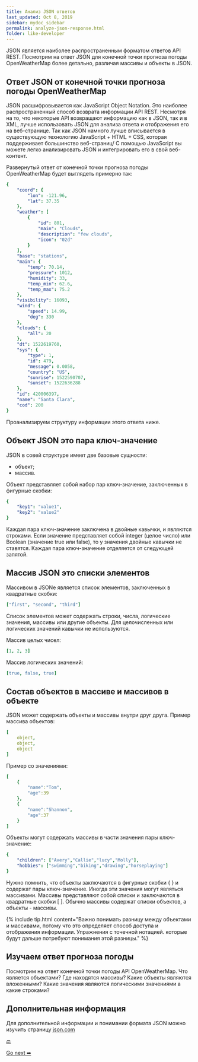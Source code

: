 ```yaml
---
title: Анализ JSON ответов
last_updated: Oct 8, 2019
sidebar: mydoc_sidebar
permalink: analyze-json-response.html
folder: like-developer
---
```


JSON является наиболее распространенным форматом ответов API REST. Посмотрим на ответ JSON для конечной точки прогноза погоды OpenWeatherMap более детально, различая массивы и объекты в JSON.

<a name="responce"></a>
## Ответ JSON от конечной точки прогноза погоды OpenWeatherMap

JSON расшифровывается как JavaScript Object Notation. Это наиболее распространенный способ возврата информации API REST. Несмотря на то, что некоторые API возвращают информацию как в JSON, так и в XML, лучше использовать JSON для анализа ответа и отображения его на веб-странице. Так как JSON намного лучше вписывается в существующую технологию JavaScript + HTML + CSS, которая поддерживает большинство веб-страниц/ С помощью JavaScript вы можете легко анализировать JSON и интегрировать его в свой веб-контент.

Развернутый ответ от конечной точки прогноза погоды OpenWeatherMap будет выглядеть примерно так:

```yaml
{
    "coord": {
        "lon": -121.96,
        "lat": 37.35
    },
    "weather": [
        {
            "id": 801,
            "main": "Clouds",
            "description": "few clouds",
            "icon": "02d"
        }
    ],
    "base": "stations",
    "main": {
        "temp": 70.14,
        "pressure": 1012,
        "humidity": 33,
        "temp_min": 62.6,
        "temp_max": 75.2
    },
    "visibility": 16093,
    "wind": {
        "speed": 14.99,
        "deg": 330
    },
    "clouds": {
        "all": 20
    },
    "dt": 1522619760,
    "sys": {
        "type": 1,
        "id": 479,
        "message": 0.0058,
        "country": "US",
        "sunrise": 1522590707,
        "sunset": 1522636288
    },
    "id": 420006397,
    "name": "Santa Clara",
    "cod": 200
}
```

Проанализируем структуру информации этого ответа ниже.

<a name="objects"></a>
## Объект JSON это пара ключ-значение

JSON в совей структуре имеет две базовые сущности:

- объект;
- массив.

Объект представляет собой набор пар ключ-значение, заключенных в фигурные скобки:

```yaml
{
    "key1": "value1",
    "key2": "value2"
}
```

Каждая пара ключ-значение заключена в двойные кавычки, и  являются строками. Если значение представляет собой integer (целое число) или Boolean (значение true или false), то у значения двойные кавычки не ставятся. Каждая пара ключ-значение отделяется от следующей запятой.

<a name="arrays"></a>
## Массив JSON это списки элементов

Массивом в JSONe является список элементов, заключенных в квадратные скобки:

```yaml
["first", "second", "third"]
```
Список элементов может содержать строки, числа, логические значения, массивы или другие объекты. Для целочисленных или логических значений кавычки не используются.

Массив целых чисел:

```yaml
[1, 2, 3]
```

Массив логических значений:

```yaml
[true, false, true]     
```

<a name="mix"></a>
## Состав объектов в массиве и массивов в объекте

JSON может содержать объекты и массивы внутри друг друга. Пример массива объектов:

```yaml
[
    object,
    object,
    object
]
```

Пример со значениями:

```yaml
[  
    {  
        "name":"Tom",
        "age":39
    },
    {  
        "name":"Shannon",
        "age":37
    }
]
```

Объекты могут содержать массивы в части значения пары ключ-значение:

```yaml
{
    "children": ["Avery","Callie","lucy","Molly"],
    "hobbies": ["swimming","biking","drawing","horseplaying"]
}
```

Нужно помнить, что объекты заключаются в фигурные скобки { } и содержат пары ключ-значение. Иногда эти значения могут являться массивами. Массивы представляют собой списки и заключаются в квадратные скобки [ ]. Обычно массивы содержат списки объектов, а объекты - массивы.    

{% include tip.html content="Важно понимать разницу между объектами и массивами, потому что это определяет способ доступа и отображения информации. Упражнения с точечной нотацией. которые будут дальше потребуют понимания этой разницы." %}

<a name="examine"></a>
## Изучаем ответ прогноза погоды

Посмотрим на ответ конечной точки погоды API OpenWeatherMap. Что является объектами? Где находятся массивы? Какие объекты являются вложенными? Какие значения являются логическими значениями а какие строками?

<a name="more"></a>
## Дополнительная информация

Для дополнительной информации и понимании формата JSON можно изучить страницу [json.com](http://json.com/)

[🔙](use-methods-with-curl.html)

[Go next ➡](inspect-json.html)
